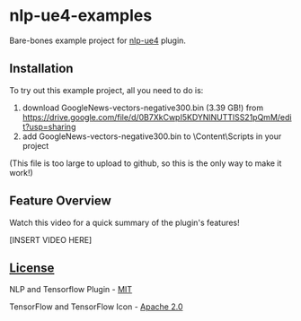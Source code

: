 # nlp-ue4-examples

Bare-bones example project for [nlp-ue4](https://github.com/Glenn-v-W/nlp-ue4) plugin.

## Installation

To try out this example project, all you need to do is:

1.    download GoogleNews-vectors-negative300.bin (3.39 GB!) from https://drive.google.com/file/d/0B7XkCwpI5KDYNlNUTTlSS21pQmM/edit?usp=sharing
2.    add GoogleNews-vectors-negative300.bin to \Content\Scripts in your project

(This file is too large to upload to github, so this is the only way to make it work!)

## Feature Overview

Watch this video for a quick summary of the plugin's features!

[INSERT VIDEO HERE]

## [License](https://github.com/Glenn-v-W/nlp-ue4/blob/master/LICENSE)
NLP and Tensorflow Plugin - [MIT](https://opensource.org/licenses/MIT)

TensorFlow and TensorFlow Icon - [Apache 2.0](http://www.apache.org/licenses/LICENSE-2.0)
